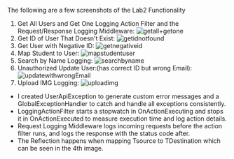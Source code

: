 The following are a few screenshots of the Lab2 Functionality
  1. Get All Users and Get One Logging Action Filter and the Request/Response Logging Middleware:
    ![getall+getone](https://github.com/user-attachments/assets/bd9f969f-b203-4562-8802-77d318af9a8b)
  2. Get ID of User That Doesn't Exist:
    ![getidnotfound](https://github.com/user-attachments/assets/09dab0d8-6b86-49b7-bf94-4703963defa8)
  3. Get User with Negative ID:
    ![getnegativeid](https://github.com/user-attachments/assets/e51ebb66-29d1-407c-bf91-a847ad0e1d9d)
  4. Map Student to User:
     ![mapstudentuser](https://github.com/user-attachments/assets/74d4b14c-e3ba-49ad-9606-4e161bb2274b)
  5. Search by Name Logging:
     ![searchbyname](https://github.com/user-attachments/assets/2e9eef03-66d8-4f87-bcf5-e6956d7f2bf2)
  6. Unauthorized Update User:(has correct ID but wrong Email):
      ![updatewithwrongEmail](https://github.com/user-attachments/assets/ced72f60-3a42-47ee-a941-55cc1c5042b6)
  7. Upload IMG Logging:
      ![uploadimg](https://github.com/user-attachments/assets/b61907f2-1503-4f3d-a706-56ca9ac0d639)


  - I created UserApiException to generate custom error messages and a GlobalExceptionHandler to catch and handle all exceptions consistently.
  - LoggingActionFilter starts a stopwatch in OnActionExecuting and stops it in OnActionExecuted to measure execution time and log action details.
  - Request Logging Middleware logs incoming requests before the action filter runs, and logs the response with the status code after.
  - The Reflection happens when mapping Tsource to TDestination which can be seen in the 4th image. 
